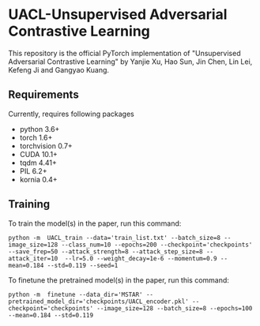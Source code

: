 # UACL-Unsupervised Adversarial Contrastive Learning
This repository is the official PyTorch implementation of "Unsupervised Adversarial Contrastive Learning" by Yanjie Xu, Hao Sun, Jin Chen, Lin Lei, Kefeng Ji and Gangyao Kuang.
## Requirements
Currently, requires following packages
* python 3.6+
* torch 1.6+
* torchvision 0.7+
* CUDA 10.1+
* tqdm 4.41+
* PIL 6.2+
* kornia 0.4+
## Training
To train the model(s) in the paper, run this command:
```
python -m  UACL_train --data='train_list.txt' --batch_size=8 --image_size=128 --class_num=10 --epochs=200 --checkpoint='checkpoints' --save_frep=50 --attack_strength=8 --attack_step_size=8 --attack_iter=10  --lr=5.0 --weight_decay=1e-6 --momentum=0.9 --mean=0.184 --std=0.119 --seed=1
```
To finetune the pretrained model(s) in the paper, run this command:
```
python -m  finetune --data_dir='MSTAR' --pretrained_model_dir='checkpoints/UACL_encoder.pkl' --checkpoint='checkpoints' --image_size=128 --batch_size=8 --epochs=100 --mean=0.184 --std=0.119
```

